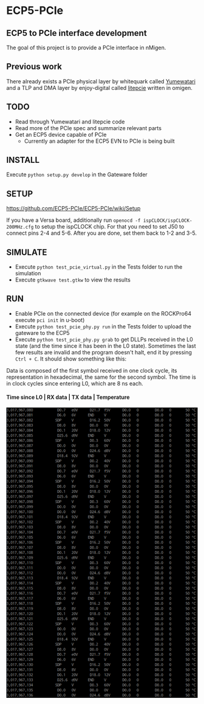 # ECP5-PCIe
## ECP5 to PCIe interface development
The goal of this project is to provide a PCIe interface in nMigen.
## Previous work
There already exists a PCIe physical layer by whitequark called [Yumewatari](https://github.com/whitequark/Yumewatari) and a TLP and DMA layer by enjoy-digital called [litepcie](https://github.com/enjoy-digital/litepcie/tree/master/litepcie) written in omigen.

## TODO
- Read through Yumewatari and litepcie code
- Read more of the PCIe spec and summarize relevant parts
- Get an ECP5 device capable of PCIe
	- Currently an adapter for the ECP5 EVN to PCIe is being built

## INSTALL
Execute `python setup.py develop` in the Gateware folder

## SETUP
https://github.com/ECP5-PCIe/ECP5-PCIe/wiki/Setup

If you have a Versa board, additionally run `openocd -f ispCLOCK/ispCLOCK-200MHz.cfg` to setup the ispCLOCK chip. For that you need to set J50 to connect pins 2-4 and 5-6. After you are done, set them back to 1-2 and 3-5.

## SIMULATE
- Execute `python test_pcie_virtual.py` in the Tests folder to run the simulation
- Execute `gtkwave test.gtkw` to view the results

## RUN
- Enable PCIe on the connected device (for example on the ROCKPro64 execute `pci init` in u-boot)
- Execute `python test_pcie_phy.py run` in the Tests folder to upload the gateware to the ECP5
- Execute `python test_pcie_phy.py grab` to get DLLPs received in the L0 state (and the time since it has been in the L0 state).
Sometimes the last few results are invalid and the program doesn't halt, end it by pressing `Ctrl + C`.
It should show something like this:

Data is composed of the first symbol received in one clock cycle, its representation in hexadecimal, the same for the second symbol.
The time is in clock cycles since entering L0, which are 8 ns each.
#### Time since L0 | RX data | TX data | Temperature

![A list of rows showing DLLPs and the temperature of the FPGA and the time it has been in L0](Images/LTSSM_L0_Demo.png)
